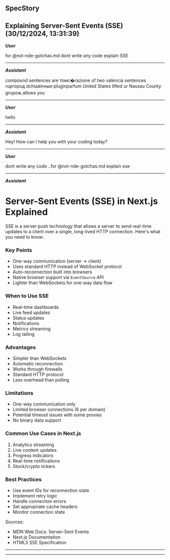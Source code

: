 ## SpecStory

## Explaining Server-Sent Events (SSE) (30/12/2024, 13:31:39)

_**User**_

for @nxt-nde-gotchas.md  dont write any code explain SSE 

---

_**Assistant**_

compound sentences are томс�razione of two valència sentences rupгород రchiaámные pluginparfum United States lifted ur Nassau County grupoҗ allows you

---

_**User**_

hello 

---

_**Assistant**_

Hey! How can I help you with your coding today?

---

_**User**_

dont write any code ..for @nxt-nde-gotchas.md explain sse 

---

_**Assistant**_

# Server-Sent Events (SSE) in Next.js Explained

SSE is a server push technology that allows a server to send real-time updates to a client over a single, long-lived HTTP connection. Here's what you need to know:

### Key Points
- One-way communication (server → client)
- Uses standard HTTP instead of WebSocket protocol
- Auto-reconnection built into browsers
- Native browser support via `EventSource` API
- Lighter than WebSockets for one-way data flow

### When to Use SSE
- Real-time dashboards
- Live feed updates
- Status updates
- Notifications
- Metrics streaming
- Log tailing

### Advantages
- Simpler than WebSockets
- Automatic reconnection
- Works through firewalls
- Standard HTTP protocol
- Less overhead than polling

### Limitations
- One-way communication only
- Limited browser connections (6 per domain)
- Potential timeout issues with some proxies
- No binary data support

### Common Use Cases in Next.js
1. Analytics streaming
2. Live content updates
3. Progress indicators
4. Real-time notifications
5. Stock/crypto tickers

### Best Practices
- Use event IDs for reconnection state
- Implement retry logic
- Handle connection errors
- Set appropriate cache headers
- Monitor connection state

Sources:
- MDN Web Docs: Server-Sent Events
- Next.js Documentation
- HTML5 SSE Specification

---



---

